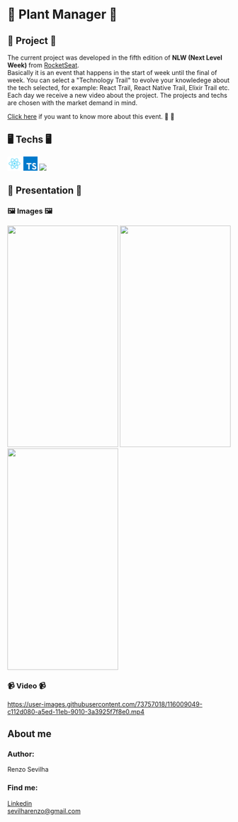 # 🌱 Plant Manager 🌱
## 🎨 Project 🎨
The current project was developed in the fifth edition of __NLW (Next Level Week)__ from [RocketSeat](https://rocketseat.com.br/).
</br>
Basically it is an event that happens in the start of week until the final of week. 
You can select a "Technology Trail" to evolve your knowledege about the tech selected, for example: React Trail, React Native Trail, Elixir Trail etc.
</br>
Each day we receive a new video about the project. The projects and techs are chosen with the market demand in mind.

[Click here](https://nextlevelweek.com/) if you want to know more about this event. 🚀 🚀
## 🖥 Techs 🖥
<p display="flex">
<img height="32" width="32" src="https://raw.githubusercontent.com/github/explore/80688e429a7d4ef2fca1e82350fe8e3517d3494d/topics/react-native/react-native.png" />
<img heigth"32" width="32" src="https://raw.githubusercontent.com/github/explore/80688e429a7d4ef2fca1e82350fe8e3517d3494d/topics/typescript/typescript.png" />
<img heigth"32" width="32" src="https://static.expo.dev/static/brand/square-512x512.png" />
</p>

## 💃 Presentation 💃 
### 🖼️ Images 🖼️
<p display="flex">
<img height="500" width="250" src="https://user-images.githubusercontent.com/73757018/116008792-b572da00-a5ec-11eb-8982-98301e26c36c.jpeg" />
<img height="500" width="250" src="https://user-images.githubusercontent.com/73757018/116008793-b86dca80-a5ec-11eb-95fa-1462286a16d5.jpeg" />
<img height="500" width="250" src="https://user-images.githubusercontent.com/73757018/116008794-b9066100-a5ec-11eb-8984-673e92a50708.jpeg" />
</p>

### 📹 Video 📹
https://user-images.githubusercontent.com/73757018/116009049-c112d080-a5ed-11eb-9010-3a3925f7f8e0.mp4
## About me
### Author:
Renzo Sevilha
### Find me:
[Linkedin](https://www.linkedin.com/in/renzo-sevilha/)
</br>
sevilharenzo@gmail.com
